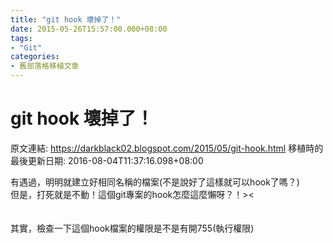 ```yaml
---
title: "git hook 壞掉了！"
date: 2015-05-26T15:57:00.000+08:00
tags: 
- "Git"
categories:
- 舊部落格移植文章
---
```


# git hook 壞掉了！

原文連結: https://darkblack02.blogspot.com/2015/05/git-hook.html
移植時的最後更新日期: 2016-08-04T11:37:16.098+08:00

有遇過，明明就建立好相同名稱的檔案(不是說好了這樣就可以hook了嗎？)<br />但是，打死就是不動！這個git專案的hook怎麼這麼懶呀？！&gt;&lt;<br /><br /><br />其實，檢查一下這個hook檔案的權限是不是有開755(執行權限)
